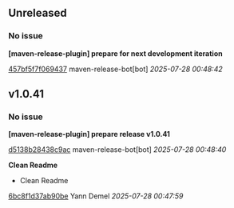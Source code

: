 ## Unreleased
### No issue

**[maven-release-plugin] prepare for next development iteration**


[457bf5f7f069437](https://github.com/openfilz/document-management/commit/457bf5f7f069437) maven-release-bot[bot] *2025-07-28 00:48:42*


## v1.0.41
### No issue

**[maven-release-plugin] prepare release v1.0.41**


[d5138b28438c9ac](https://github.com/openfilz/document-management/commit/d5138b28438c9ac) maven-release-bot[bot] *2025-07-28 00:48:40*

**Clean Readme**

 * Clean Readme

[6bc8f1d37ab90be](https://github.com/openfilz/document-management/commit/6bc8f1d37ab90be) Yann Demel *2025-07-28 00:47:59*


